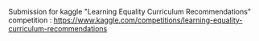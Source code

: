 Submission for kaggle "Learning Equality Curriculum Recommendations" competition : https://www.kaggle.com/competitions/learning-equality-curriculum-recommendations 